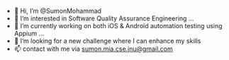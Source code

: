 - 👋 Hi, I’m @SumonMohammad
- 👀 I’m interested in Software Quality Assurance Engineering ...
- 🌱 I’m currently working on both iOS & Android automation testing using Appium ...
- 💞️ I’m looking for a new challenge where I can enhance my skills  
- 📫 contact with me via sumon.mia.cse.jnu@gmail.com

<!---
SumonMohammad/SumonMohammad is a ✨ special ✨ repository because its `README.md` (this file) appears on your GitHub profile.
You can click the Preview link to take a look at your changes.
--->
